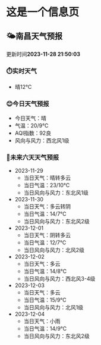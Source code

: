 # 这是一个信息页 
## 🌤️**南昌**天气预报
更新时间**2023-11-28 21:50:03**
### ⏱️实时天气
- 晴12℃
### 😊今日天气预报
- 今日天气：晴
- 气温：20/9℃
- AQI指数：92良
- 风向与风力：西北风1级
### 🤩未来六天天气预报
- 2023-11-29
  - 当日天气：晴转多云
  - 当日气温：23/10℃
  - 当日风向与风力：东北风1级
- 2023-11-30
  - 当日天气：多云转阴
  - 当日气温：14/7℃
  - 当日风向与风力：东北风2级
- 2023-12-01
  - 当日天气：阴转多云
  - 当日气温：12/7℃
  - 当日风向与风力：北风2级
- 2023-12-02
  - 当日天气：多云
  - 当日气温：14/8℃
  - 当日风向与风力：西北风3-4级
- 2023-12-03
  - 当日天气：多云
  - 当日气温：15/9℃
  - 当日风向与风力：北风1级
- 2023-12-04
  - 当日天气：小雨
  - 当日气温：14/9℃
  - 当日风向与风力：东北风2级

